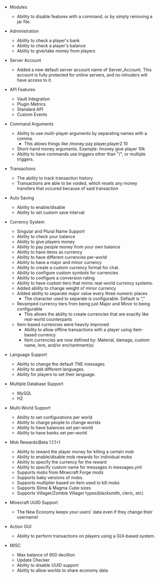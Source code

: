 - Modules
  - Ability to disable features with a command, or by simply removing a jar file.
- Administration
  - Ability to check a player's bank
  - Ability to check a player's balance
  - Ability to give/take money from players
- Server Account
  - Added a new default server account name of Server_Account. This account is fully protected for online servers, and
  no intruders will have access to it.
- API Features
  - Vault Integration
  - Plugin Metrics
  - Standard API
  - Custom Events
- Command Arguments
  - Ability to use multi-player arguments by separating names with a comma.
    - This allows things like /money pay player,player2 10  
  - Short-hand money arguments. Example: /money give player 10k
  - Ability to have commands use triggers other than "/", or multiple triggers.
- Transactions
  - The ability to track transaction history
  - Transactions are able to be voided, which resets any money transfers that occured because of said transaction
- Auto Saving
  - Ability to enable/disable
  - Ability to set custom save interval
- Currency System
  - Singular and Plural Name Support
  - Ability to check your balance
  - Ability to give players money
  - Ability to pay people money from your own balance
  - Ability to have items as currency
  - Ability to have different currencies per-world
  - Ability to have a major and minor currency
  - Ability to create a custom currency format for chat.
  - Ability to configure custom symbols for currencies
  - Ability to configure a conversion rating
  - Ability to have custom tiers that mimic real-world currency systems.
  - Added ability to change weight of minor currency
  - Added ability to separate major value every three numeric places
    - The character used to separate is configurable. Default is “,”
  - Revamped currency tiers from being just Major and Minor to being configurable
    - This allows the ability to create currencies that are exactly like real-world counterparts
  - Item-based currencies were heavily improved
    - Ability to allow offline transactions with a player using item-based currency
    - Item currencies are now defined by: Material, damage, custom name, lore, and/or enchantment(s)

- Language Support
  - Ability to change the default TNE messages
  - Ability to add different languages.
  - Ability for players to set their language.
- Multiple Database Support
  - MySQL
  - H2
- Multi-World Support
  - Ability to set configurations per world
  - Ability to charge people to change worlds
  - Ability to have balances set per-world
  - Ability to have banks set per-world
- Mob Rewards(Beta 1.1.1+)
  - Ability to reward the player money for killing a certain mob
  - Ability to enable/disable mob rewards for individual mobs
  - Ability to specify the currency for the reward
  - Ability to  specify custom name for messages in messages.yml
  - Supports mobs from Minecraft Forge mods
  - Supports baby versions of mobs.
  - Supports multiplier based on item used to kill mobs
  - Supports Slime & Magma Cube sizes
  - Supports Villager/Zombie Villager types(blacksmith, cleric, etc)
- Minecraft UUID Support
  - The New Economy keeps your users' data even if they change their username!
- Action GUI
  - Ability to perform transactions on players using a GUI-based system.  
- MISC
  - Max balance of 900 decillion
  - Update Checker
  - Ability to disable UUID support
  - Ability to allow worlds to share economy data
